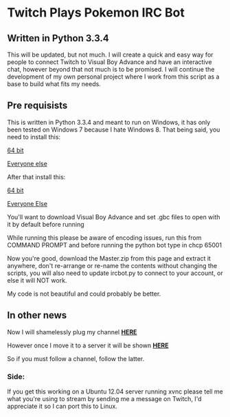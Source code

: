 <h1>Twitch Plays Pokemon IRC Bot</h1>
<h2>Written in Python 3.3.4</h2>
<p>This will be updated, but not much.  I will create a quick and easy way for people to connect Twitch to Visual Boy Advance and have an interactive chat, however beyond that not much is to be promised.  I will continue the development of my own personal project where I work from this script as a base to build what fits my needs.</p>

<h2>Pre requisists</h2>
<p>This is written in Python 3.3.4 and meant to run on Windows, it has only been tested on Windows 7 because I hate Windows 8.  That being said, you need to install this:

<a href="http://www.python.org/ftp/python/3.3.4/python-3.3.4.amd64.msi">64 bit</a>

<a href="http://www.python.org/ftp/python/3.3.4/python-3.3.4.msi">Everyone else</a>

After that install this:

<a href="http://sourceforge.net/projects/pywin32/files/pywin32/Build%20218/pywin32-218.win-amd64-py3.3.exe/download">64 bit</a>

<a href="http://sourceforge.net/projects/pywin32/files/pywin32/Build%20218/pywin32-218.win32-py3.3.exe/download">Everyone Else</a>

You'll want to download Visual Boy Advance and set .gbc files to open with it by default before running

While running this please be aware of encoding issues, run this from COMMAND PROMPT and before running the python bot type in chcp 65001

Now you're good, download the Master.zip from this page and extract it anywhere, don't re-arrange or re-name the contents without changing the scripts, you will also need to update ircbot.py to connect to your account, or else it will NOT work.

My code is not beautiful and could probably be better.  

<h2>In other news</h2>
Now I will shamelessly plug my channel <a href="http://www.twitch.tv/nutz1"><b>HERE</b></a>

However once I move it to a server it will be shown <a href="http://www.twitch.tv/twitchplaysgameboyadvance"><B>HERE</B></a>

So if you must follow a channel, follow the latter.

<h3>Side:</h3>
If you get this working on a Ubuntu 12.04 server running xvnc please tell me what you're using to stream by sending me a message on Twitch, I'd appreciate it so I can port this to Linux.
